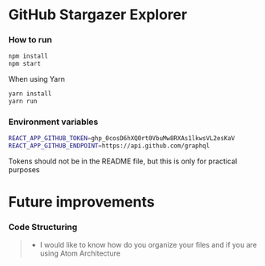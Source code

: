 # GitHub Stargazer Explorer
### How to run
```sh
npm install
npm start
```
When using Yarn
```sh
yarn install
yarn run
```

### Environment variables
```sh
REACT_APP_GITHUB_TOKEN=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
REACT_APP_GITHUB_ENDPOINT=https://api.github.com/graphql
```
Tokens should not be in the README file, but this is only for practical purposes

# Future improvements
### Code Structuring
> - I would like to know how do you organize your files and if you are using Atom Architecture